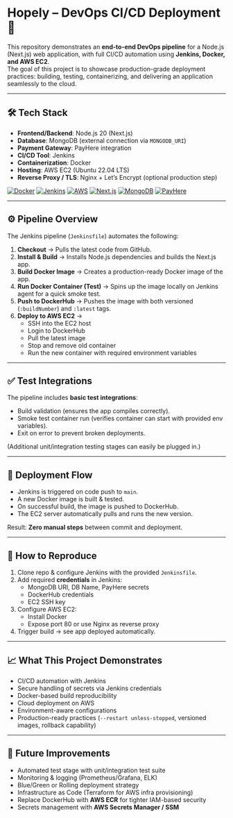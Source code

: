 # Hopely – DevOps CI/CD Deployment 🚀

This repository demonstrates an **end-to-end DevOps pipeline** for a Node.js (Next.js) web application, with full CI/CD automation using **Jenkins, Docker, and AWS EC2**.  
The goal of this project is to showcase production-grade deployment practices: building, testing, containerizing, and delivering an application seamlessly to the cloud.

---

## 🛠️ Tech Stack
- **Frontend/Backend**: Node.js 20 (Next.js)
- **Database**: MongoDB (external connection via `MONGODB_URI`)
- **Payment Gateway**: PayHere integration
- **CI/CD Tool**: Jenkins
- **Containerization**: Docker
- **Hosting**: AWS EC2 (Ubuntu 22.04 LTS)
- **Reverse Proxy / TLS**: Nginx + Let’s Encrypt (optional production step)

[![Docker](https://img.shields.io/badge/Docker-24-blue?style=for-the-badge&logo=docker)](https://www.docker.com/)
[![Jenkins](https://img.shields.io/badge/Jenkins-LTS-red?style=for-the-badge&logo=jenkins)](https://www.jenkins.io/)
[![AWS](https://img.shields.io/badge/AWS-Cloud-orange?style=for-the-badge&logo=amazon-aws)](https://aws.amazon.com/)
[![Next.js](https://img.shields.io/badge/Next.js-15.5.0-black?style=for-the-badge&logo=next.js)](https://nextjs.org/)
[![MongoDB](https://img.shields.io/badge/MongoDB-7.0-green?style=for-the-badge&logo=mongodb)](https://www.mongodb.com/)
[![PayHere](https://img.shields.io/badge/PayHere-Integration-orange?style=for-the-badge)](https://www.payhere.lk/)

---

## ⚙️ Pipeline Overview

The Jenkins pipeline (`Jenkinsfile`) automates the following:

1. **Checkout** → Pulls the latest code from GitHub.  
2. **Install & Build** → Installs Node.js dependencies and builds the Next.js app.  
3. **Build Docker Image** → Creates a production-ready Docker image of the app.  
4. **Run Docker Container (Test)** → Spins up the image locally on Jenkins agent for a quick smoke test.  
5. **Push to DockerHub** → Pushes the image with both versioned (`:buildNumber`) and `:latest` tags.  
6. **Deploy to AWS EC2** →  
   - SSH into the EC2 host  
   - Login to DockerHub  
   - Pull the latest image  
   - Stop and remove old container  
   - Run the new container with required environment variables  

---

## ✅ Test Integrations

The pipeline includes **basic test integrations**:
- Build validation (ensures the app compiles correctly).
- Smoke test container run (verifies container can start with provided env variables).
- Exit on error to prevent broken deployments.

(Additional unit/integration testing stages can easily be plugged in.)

---

## 📅 Deployment Flow

- Jenkins is triggered on code push to `main`.  
- A new Docker image is built & tested.  
- On successful build, the image is pushed to DockerHub.  
- The EC2 server automatically pulls and runs the new version.  

Result: **Zero manual steps** between commit and deployment.

---

## 🚀 How to Reproduce

1. Clone repo & configure Jenkins with the provided `Jenkinsfile`.  
2. Add required **credentials** in Jenkins:
   - MongoDB URI, DB Name, PayHere secrets
   - DockerHub credentials
   - EC2 SSH key
3. Configure AWS EC2:
   - Install Docker
   - Expose port 80 or use Nginx as reverse proxy
4. Trigger build → see app deployed automatically.

---

## 📈 What This Project Demonstrates

- CI/CD automation with Jenkins
- Secure handling of secrets via Jenkins credentials
- Docker-based build reproducibility
- Cloud deployment on AWS
- Environment-aware configurations
- Production-ready practices (`--restart unless-stopped`, versioned images, rollback capability)

---

## 🔮 Future Improvements

- Automated test stage with unit/integration test suite
- Monitoring & logging (Prometheus/Grafana, ELK)
- Blue/Green or Rolling deployment strategy
- Infrastructure as Code (Terraform for AWS infra provisioning)
- Replace DockerHub with **AWS ECR** for tighter IAM-based security
- Secrets management with **AWS Secrets Manager / SSM**

